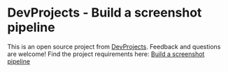 # DevProjects - Build a screenshot pipeline

This is an open source project from [DevProjects](http://www.codementor.io/projects). Feedback and questions are welcome!
Find the project requirements here: [Build a screenshot pipeline](https://www.codementor.io/projects/web/build-a-screenshot-pipeline-c22ccscro8)
